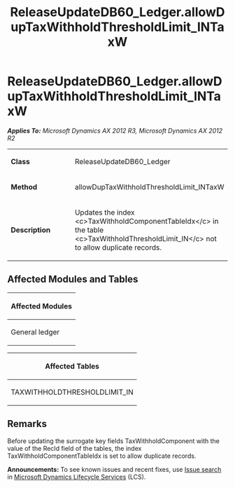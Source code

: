 ﻿---
title: ReleaseUpdateDB60_Ledger.allowDupTaxWithholdThresholdLimit_INTaxW
TOCTitle: ReleaseUpdateDB60_Ledger.allowDupTaxWithholdThresholdLimit_INTaxW
ms:assetid: 4a7b706e-532c-a3b0-e53f-b6034360c98c
ms:mtpsurl: https://msdn.microsoft.com/en-us/library/JJ685374(v=AX.60)
ms:contentKeyID: 49708100
ms.date: 05/18/2015
mtps_version: v=AX.60
---

# ReleaseUpdateDB60\_Ledger.allowDupTaxWithholdThresholdLimit\_INTaxW 


_**Applies To:** Microsoft Dynamics AX 2012 R3, Microsoft Dynamics AX 2012 R2_

<table>
<colgroup>
<col style="width: 50%" />
<col style="width: 50%" />
</colgroup>
<tbody>
<tr class="odd">
<td><p><strong>Class</strong></p></td>
<td><p>ReleaseUpdateDB60_Ledger</p></td>
</tr>
<tr class="even">
<td><p><strong>Method</strong></p></td>
<td><p>allowDupTaxWithholdThresholdLimit_INTaxW</p></td>
</tr>
<tr class="odd">
<td><p><strong>Description</strong></p></td>
<td><p>Updates the index &lt;c&gt;TaxWithholdComponentTableIdx&lt;/c&gt; in the table &lt;c&gt;TaxWithholdThresholdLimit_IN&lt;/c&gt; not to allow duplicate records.</p></td>
</tr>
</tbody>
</table>


## Affected Modules and Tables

<table>
<colgroup>
<col style="width: 100%" />
</colgroup>
<thead>
<tr class="header">
<th><p>Affected Modules</p></th>
</tr>
</thead>
<tbody>
<tr class="odd">
<td><p>General ledger</p></td>
</tr>
</tbody>
</table>


<table>
<colgroup>
<col style="width: 100%" />
</colgroup>
<thead>
<tr class="header">
<th><p>Affected Tables</p></th>
</tr>
</thead>
<tbody>
<tr class="odd">
<td><p>TAXWITHHOLDTHRESHOLDLIMIT_IN</p></td>
</tr>
</tbody>
</table>


## Remarks

Before updating the surrogate key fields TaxWithholdComponent with the value of the RecId field of the tables, the index TaxWithholdComponentTableIdx is set to allow duplicate records.

  
**Announcements:** To see known issues and recent fixes, use [Issue search](http://go.microsoft.com/fwlink/?linkid=389258) in [Microsoft Dynamics Lifecycle Services](http://go.microsoft.com/fwlink/?linkid=306505) (LCS).

